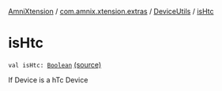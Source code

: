 [AmniXtension](../../index.md) / [com.amnix.xtension.extras](../index.md) / [DeviceUtils](index.md) / [isHtc](./is-htc.md)

# isHtc

`val isHtc: `[`Boolean`](https://kotlinlang.org/api/latest/jvm/stdlib/kotlin/-boolean/index.html) [(source)](https://github.com/AmniX/AmniXTension/tree/master/AmniXtension/src/main/java/com/amnix/xtension/extras/DeviceUtils.kt#L142)

If Device is a hTc Device

